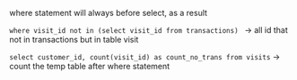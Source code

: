 where statement will always before select, as a result

`where visit_id not in (select visit_id from transactions) ` -> all id that not in transactions but in table visit 

`select customer_id, count(visit_id) as count_no_trans from visits` -> count the temp table after where statement
